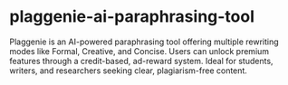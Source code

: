 # plaggenie-ai-paraphrasing-tool
Plaggenie is an AI-powered paraphrasing tool offering multiple rewriting modes like Formal, Creative, and Concise. Users can unlock premium features through a credit-based, ad-reward system. Ideal for students, writers, and researchers seeking clear, plagiarism-free content.
